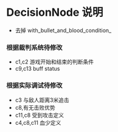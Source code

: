# DecisionNode 说明
- 去掉 with_bullet_and_blood_condition_

### 根据裁判系统待修改
- c1,c2  游戏开始和结束的判断条件
- c9,c13 buff status

### 根据实际调试待修改
- c3 与敌人距离3米追击
- c8,有无击败优势
- c11,c8 受到攻击定义
- c4,c8,c11 血少定义